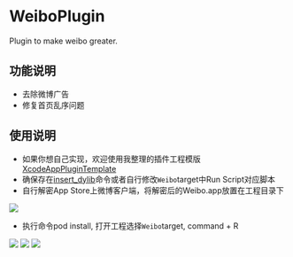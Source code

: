 # WeiboPlugin
Plugin to make weibo greater.  

## 功能说明  
* 去除微博广告
* 修复首页乱序问题

## 使用说明
* 如果你想自己实现，欢迎使用我整理的插件工程模版 [XcodeAppPluginTemplate](https://github.com/AlayshChen/XcodeAppPluginTemplate)
* 确保存在[insert_dylib](https://github.com/Tyilo/insert_dylib)命令或者自行修改`Weibo`target中Run Script对应脚本
* 自行解密App Store上微博客户端，将解密后的Weibo.app放置在工程目录下

![](http://ofg6kncyv.bkt.clouddn.com/20170323/0.png)

* 执行命令pod install, 打开工程选择`Weibo`target, command + R

![](http://ofg6kncyv.bkt.clouddn.com/20170323/4.png)
![](http://ofg6kncyv.bkt.clouddn.com/20170323/2.png)
![](http://ofg6kncyv.bkt.clouddn.com/20170323/3.png)
